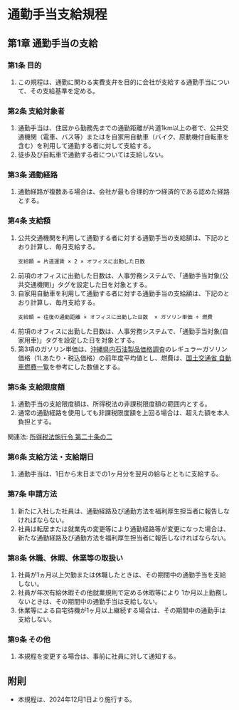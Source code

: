 # 通勤手当支給規程

## 第1章 通勤手当の支給

### 第1条 目的
1. この規程は、通勤に関わる実費支弁を目的に会社が支給する通勤手当について、その支給基準を定める。

### 第2条 支給対象者
1. 通勤手当は、住居から勤務先までの通勤距離が片道1km以上の者で、公共交通機関（電車、バス等）またはを自家用自動車（バイク、原動機付自転車を含む）を利用して通勤する者に対して支給する。
2. 徒歩及び自転車で通勤する者については支給しない。

### 第3条 通勤経路
1. 通勤経路が複数ある場合は、会社が最も合理的かつ経済的である認めた経路とする。

### 第4条 支給額
1. 公共交通機関を利用して通勤する者に対する通勤手当の支給額は、下記のとおり計算し、毎月支給する。
    ```
    支給額 = 片道運賃 × 2 × オフィスに出勤した日数
    ```
2. 前項のオフィスに出勤した日数は、人事労務システムで、「通勤手当対象(公共交通機関)」タグを設定した日を対象とする。
3. 自家用自動車を利用して通勤する者に対する通勤手当の支給額は、下記のとおり計算し、毎月支給する。
    ```
    支給額 = 往復の通勤距離 × オフィスに出勤した日数  × ガソリン単価 ÷ 燃費
    ```
4. 前項のオフィスに出勤した日数は、人事労務システムで、「通勤手当対象(自家用車)」タグを設定した日を対象とする。
5. 第3項のガソリン単価は、[沖縄県内石油製品価格調査](https://www.pref.okinawa.lg.jp/kurashikankyo/shohi/1003865/1023618.html)のレギュラーガソリン価格（1Lあたり・税込価格）の前年度平均値とし、燃費は、[国土交通省 自動車燃費一覧](https://www.mlit.go.jp/jidosha/jidosha_mn10_000002.html)を参考にした数値とする。

### 第5条 支給限度額
1. 通勤手当の支給限度額は、所得税法の非課税限度額の範囲内とする。
2. 通常の通勤経路を使用しても非課税限度額を上回る場合は、超えた額を本人負担とする。

関連法: [所得税法施行令 第二十条の二](https://laws.e-gov.go.jp/law/340CO0000000096#Mp-Pa_1-Ch_2-Se_2-At_20_2)

### 第6条 支給方法・支給期日
1. 通勤手当は、1日から末日までの1ヶ月分を翌月の給与とともに支給する。

### 第7条 申請方法
1. 新たに入社した社員は、通勤経路及び通勤方法を福利厚生担当者に報告しなければならない。
2. 社員は転居または就業先の変更等により通勤経路等が変更になった場合は、新たな通勤経路及び通勤方法を福利厚生担当者に報告しなければならない。

### 第8条 休職、休暇、休業等の取扱い
1. 社員が1ヵ月以上欠勤または休職したときは、その期間中の通勤手当を支給しない。
2. 社員が年次有給休暇その他就業規則で定める休暇等により 1か月以上勤務しないときは、その期間中の通勤手当は支給しない。
3. 休業等による自宅待機が1ヶ月以上継続する場合は、その期間中の通勤手は支給しない。

### 第9条 その他
1. 本規程を変更する場合は、事前に社員に対して通知する。

## 附則
* 本規程は、2024年12月1日より施行する。

